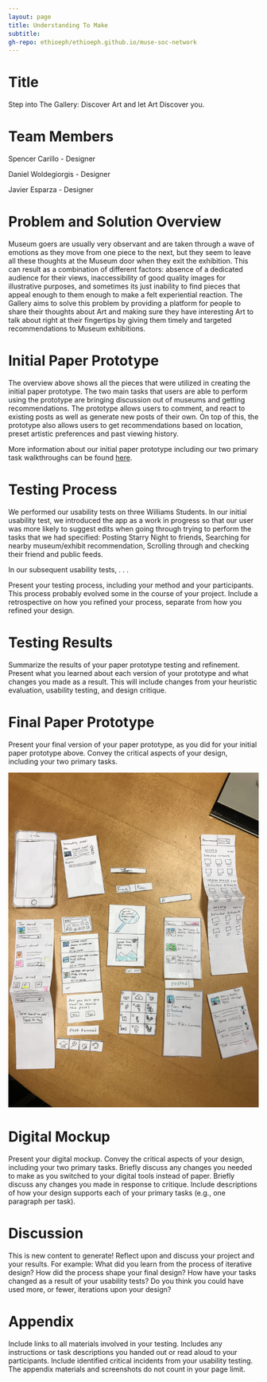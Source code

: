 ```yaml
---
layout: page
title: Understanding To Make
subtitle: 
gh-repo: ethioeph/ethioeph.github.io/muse-soc-network
---
```


# Title

Step into The Gallery: Discover Art and let Art Discover you. 

# Team Members

Spencer Carillo - Designer

Daniel Woldegiorgis - Designer

Javier Esparza - Designer

# Problem and Solution Overview

Museum goers are usually very observant and are taken through a wave of emotions as they move from one piece to the next, but they seem to leave all these thoughts at the Museum door when they exit the exhibition. This can result as a combination of different factors: absence of a dedicated audience for their views, inaccessibility of good quality images for illustrative purposes, and sometimes its just inability to find pieces that appeal enough to them enough to make a felt experiential reaction. The Gallery aims to solve this problem by providing a platform for people to share their thoughts about Art and making sure they have interesting Art to talk about right at their fingertips by giving them timely and targeted recommendations to Museum exhibitions.  


# Initial Paper Prototype


The overview above shows all the pieces that were utilized in creating the initial paper prototype. The two main tasks that users are able to perform using the prototype are bringing discussion out of museums and getting recommendations. The prototype allows users to comment, and react to existing posts as well as generate new posts of their own. On top of this, the prototype also allows users to get recommendations based on location, preset artistic preferences and past viewing history. 

More information about our initial paper prototype including our two primary task walkthroughs can be found [here](https://ethioeph.github.io/muse-soc-network/assignments/paper_prototype/).

# Testing Process 

We performed our usability tests on three Williams Students. In our initial usability test, we introduced the app as a work in progress so that our user was more likely to suggest edits when going through trying to perform the tasks that we had specified: Posting Starry Night to friends, Searching for nearby museum/exhibit recommendation, Scrolling through and checking their friend and public feeds. 

In our subsequent usability tests, . . .

Present your testing process, including your method and your participants. This process probably evolved some in the course of your project. Include a retrospective on how you refined your process, separate from how you refined your design.

# Testing Results

Summarize the results of your paper prototype testing and refinement. Present what you learned about each version of your prototype and what changes you made as a result. This will include changes from your heuristic evaluation, usability testing, and design critique.

# Final Paper Prototype

Present your final version of your paper prototype, as you did for your initial paper prototype above. Convey the critical aspects of your design, including your two primary tasks.

![Final Paper Prototype Overview](./final_prototype_overview.jpg)

# Digital Mockup

Present your digital mockup. Convey the critical aspects of your design, including your two primary tasks. Briefly discuss any changes you needed to make as you switched to your digital tools instead of paper. Briefly discuss any changes you made in response to critique. Include descriptions of how your design supports each of your primary tasks (e.g., one paragraph per task).

# Discussion

This is new content to generate! Reflect upon and discuss your project and your results. For example:
What did you learn from the process of iterative design?
How did the process shape your final design?
How have your tasks changed as a result of your usability tests?
Do you think you could have used more, or fewer, iterations upon your design?

# Appendix

Include links to all materials involved in your testing. Includes any instructions or task descriptions you handed out or read aloud to your participants. Include identified critical incidents from your usability testing. The appendix materials and screenshots do not count in your page limit.

